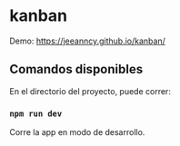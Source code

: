 # kanban
Demo: https://jeeanncy.github.io/kanban/
## Comandos disponibles
En el directorio del proyecto, puede correr:
### `npm run dev`
Corre la app en modo de desarrollo.
